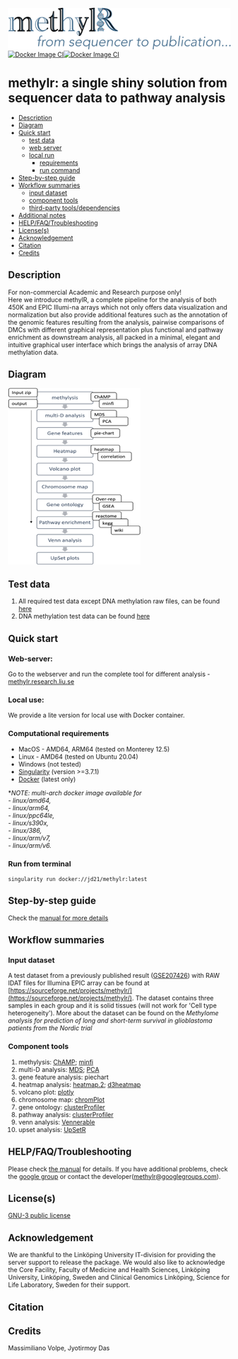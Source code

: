 ![image](artworks/logo-final.png)
[![Docker Image CI](https://github.com/JD2112/MethylationAnalysis/actions/workflows/docker-image.yml/badge.svg)](https://github.com/JD2112/MethylationAnalysis/actions/workflows/docker-image.yml)[![Docker Image CI](https://github.com/JD2112/MethylationAnalysis/actions/workflows/docker-image.yml/badge.svg)](https://github.com/JD2112/MethylationAnalysis/actions/workflows/docker-image.yml)

# **methylr: a single shiny solution from sequencer data to pathway analysis**

- [Description](#description)
- [Diagram](#diagram)
- [Quick start](#quick-starte)
    - [test data](#test-data)
    - [web server](#web-server)
    - [local run](#local-use)
        - [requirements](#computational-requirements)
        - [run command](#run-from-terminal)
- [Step-by-step guide](#step-by-step-guide)
- [Workflow summaries](#workflow-summaries)
    - [input dataset](#input-dataset)
    - [component tools](#component-tools)
    - [third-party tools/dependencies](#third-party-toolsdenpendencies)
- [Additional notes](#additional-notes)
- [HELP/FAQ/Troubleshooting](#helpfaqtroubleshooting)
- [License(s)](#licenses)
- [Acknowledgement](#acknowledgement)
- [Citation](#citation)
- [Credits](#credits)

## Description
For non-commercial Academic and Research purpose only! \
Here we introduce methylR, a complete pipeline for the analysis of both 450K and EPIC Illumi-na arrays which not only offers data visualization and normalization but also provide additional features such as the annotation of the genomic features resulting from the analysis, pairwise comparisons of DMCs with different graphical representation plus functional and pathway enrichment as downstream analysis, all packed in a minimal, elegant and intuitive graphical user interface which brings the analysis of array DNA methylation data.


## Diagram

<img  width="300" height="400" src = "artworks/Flowchart.png">

## Test data
1. All required test data except DNA methylation raw files, can be found [here](https://github.com/JD2112/methylr/tree/main/data)
2. DNA methylation test data can be found [here](https://sourceforge.net/projects/methylr/files/testData.zip)

## Quick start
### Web-server: 
Go to the webserver and run the complete tool for different analysis - [methylr.research.liu.se](https://methylr.research.liu.se)

### Local use:
We provide a lite version for local use with Docker container. 

### Computational requirements
- MacOS - AMD64, ARM64 (tested on Monterey 12.5)
- Linux - AMD64 (tested on Ubuntu 20.04)
- Windows (not tested)
- [Singularity](https://singularity-tutorial.github.io/01-installation/) (version >=3.7.1)
- [Docker](https://docs.docker.com/get-docker/) (latest only)

**NOTE: multi-arch docker image available for* \
*- linux/amd64,* \
*- linux/arm64,* \
*- linux/ppc64le,* \
*- linux/s390x,* \
*- linux/386,* \
*- linux/arm/v7,* \
*- linux/arm/v6.*

### Run from terminal
```
singularity run docker://jd21/methylr:latest
```

## Step-by-step guide
Check the [manual for more details](https://methylr.netlify.app/intro.html)

## Workflow summaries
### Input dataset

A test dataset from a previously published result ([GSE207426](https://www.ncbi.nlm.nih.gov/geo/query/acc.cgi?acc=GSE207426)) with RAW IDAT files for Illumina EPIC array can be found at [https://sourceforge.net/projects/methylr/](https://sourceforge.net/projects/methylr/). The dataset contains three samples in each group and it is solid tissues (will not work for 'Cell type heterogeneity'). More about the dataset can be found on the *Methylome analysis for prediction of long and short-term survival in glioblastoma patients from the Nordic trial*

### Component tools
1. methylysis: [ChAMP](https://www.ncbi.nlm.nih.gov/pmc/articles/PMC3904520/); [minfi](https://academic.oup.com/bioinformatics/article/30/10/1363/267584?login=true)
2. multi-D analysis: [MDS](https://rdrr.io/bioc/minfi/man/mdsPlot.html); [PCA](https://rdrr.io/cran/FactoMineR/)
3. gene feature analysis: piechart
4. heatmap analysis: [heatmap.2](https://cran.r-project.org/web/packages/gplots/gplots.pdf); [d3heatmap](https://github.com/talgalili/d3heatmap)
5. volcano plot: [plotly](https://plotly.com/r/)
6. chromosome map: [chromPlot](https://bioconductor.org/packages/release/bioc/html/chromPlot.html)
7. gene ontology: [clusterProfiler](https://bioconductor.org/packages/release/bioc/html/clusterProfiler.html)
8. pathway analysis: [clusterProfiler](https://bioconductor.org/packages/release/bioc/html/clusterProfiler.html)
9. venn analysis: [Vennerable](https://github.com/js229/Vennerable)
10. upset analysis: [UpSetR](https://cran.r-project.org/web/packages/UpSetR/UpSetR.pdf)

## HELP/FAQ/Troubleshooting
Please check [the manual](https://methylr.netlify.app/intro.html) for details. If you have additional problems, check the [google group](https://groups.google.com/g/methylr) or contact the developer(methylr@googlegroups.com). 

## License(s)
[GNU-3 public license](https://www.gnu.org/licenses/gpl-3.0.en.html)

## Acknowledgement
We are thankful to the Linköping University IT-division for providing the server support to release the package. We would also like to acknowledge the Core Facility, Faculty of Medicine and Health Sciences, Linköping University, Linköping, Sweden and Clinical Genomics Linköping, Science for Life Laboratory, Sweden for their support.  

## Citation

## Credits
Massimiliano Volpe, Jyotirmoy Das
